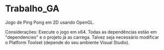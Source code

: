 # Trabalho_GA
Jogo de Ping Pong em 2D usando OpenGL.

Considerações:
Execute o jogo em x64.
Todas as dependências estão em "dependencies" e o projeto já as carrega.
Talvez seja necessário modificar o Platform Toolset (depende do seu ambiente Visual Studio).
